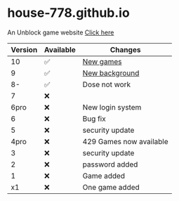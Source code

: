 # house-778.github.io
An Unblock game website
[Click here](https://house-778.github.io)

| Version | Available          | Changes                   |
| ------- | ------------------ | ------------------------- |
|  10     | :white_check_mark: | [New games](https://house-778.github.io)|
|  9      | :white_check_mark: | [New background](https://house-778.github.io/v9/)|
|  8-     | :white_check_mark: | Dose not work             |
|  7      | :x: |              | security update
|  6pro   | :x:                | New login system          |
|  6      | :x:                | Bug fix                   |
|  5      | :x:                | security update           |
|  4pro   | :x:                | 429 Games now available   |
|  3      | :x:                | security update           |
|  2      | :x:                | password added            |
|  1      | :x:                | Game added                |
|  x1     | :x:                | One game added            |
